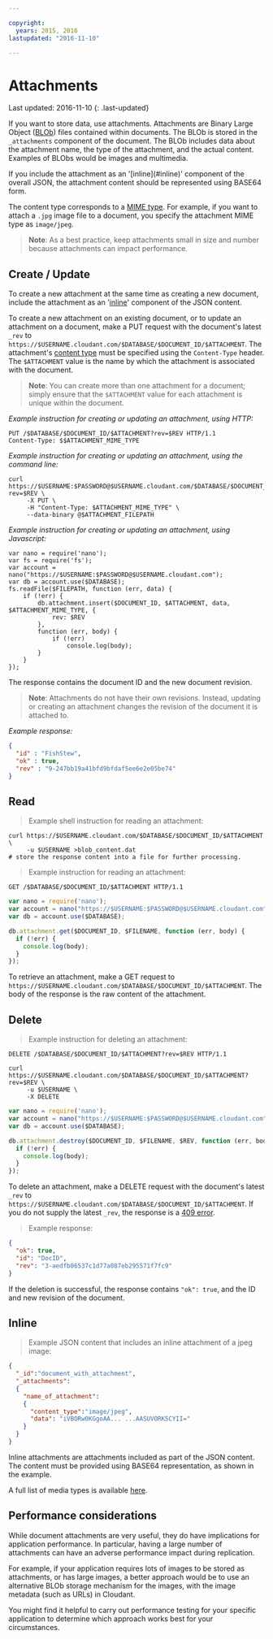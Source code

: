 ```yaml
---

copyright:
  years: 2015, 2016
lastupdated: "2016-11-10"

---
```


# Attachments

Last updated: 2016-11-10
{: .last-updated}

If you want to store data, use attachments.
Attachments are Binary Large Object ([BLOb](http://en.wikipedia.org/wiki/Binary_large_object)) files contained within documents.
The BLOb is stored in the `_attachments` component of the document.
The BLOb includes data about the attachment name, the type of the attachment, and the actual content.
Examples of BLObs would be images and multimedia.

<aside class="warning" role="complementary" aria-label="usebase64">If you include the attachment as an '[inline](#inline)' component of the overall JSON,
the attachment content should be represented using BASE64 form.</aside>

The content type corresponds to a [MIME type](http://en.wikipedia.org/wiki/Internet_media_type#List_of_common_media_types).
For example, if you want to attach a `.jpg` image file to a document,
you specify the attachment MIME type as `image/jpeg`.

>	**Note**: As a best practice, keep attachments small in size and number because attachments can impact performance.

## Create / Update

To create a new attachment at the same time as creating a new document,
include the attachment as an '[inline](attachments.html#inline)' component of the JSON content.

To create a new attachment on an existing document,
or to update an attachment on a document,
make a PUT request with the document's latest `_rev` to `https://$USERNAME.cloudant.com/$DATABASE/$DOCUMENT_ID/$ATTACHMENT`.
The attachment's [content type](http://en.wikipedia.org/wiki/Internet_media_type#List_of_common_media_types) must be specified using the `Content-Type` header.
The `$ATTACHMENT` value is the name by which the attachment is associated with the document.

>	**Note**: You can create more than one attachment for a document;
simply ensure that the `$ATTACHMENT` value for each attachment is unique within the document.

_Example instruction for creating or updating an attachment, using HTTP:_

	PUT /$DATABASE/$DOCUMENT_ID/$ATTACHMENT?rev=$REV HTTP/1.1
	Content-Type: $$ATTACHMENT_MIME_TYPE

_Example instruction for creating or updating an attachment, using the command line:_

	curl https://$USERNAME:$PASSWORD@$USERNAME.cloudant.com/$DATABASE/$DOCUMENT_ID/$ATTACHMENT?rev=$REV \
		 -X PUT \
		 -H "Content-Type: $ATTACHMENT_MIME_TYPE" \
		 --data-binary @$ATTACHMENT_FILEPATH

_Example instruction for creating or updating an attachment, using Javascript:_

	var nano = require('nano');
	var fs = require('fs');
	var account = nano("https://$USERNAME:$PASSWORD@$USERNAME.cloudant.com");
	var db = account.use($DATABASE);
	fs.readFile($FILEPATH, function (err, data) {
		if (!err) {
			db.attachment.insert($DOCUMENT_ID, $ATTACHMENT, data, $ATTACHMENT_MIME_TYPE, {
				rev: $REV
			},
			function (err, body) {
				if (!err)
					console.log(body);
			}
		}
	});

The response contains the document ID and the new document revision.

>	**Note**: Attachments do not have their own revisions. Instead, updating or creating an attachment changes the revision of the document it is attached to.

_Example response:_

```json
{
  "id" : "FishStew",
  "ok" : true,
  "rev" : "9-247bb19a41bfd9bfdaf5ee6e2e05be74"
}
```

## Read

> Example shell instruction for reading an attachment:

	curl https://$USERNAME.cloudant.com/$DATABASE/$DOCUMENT_ID/$ATTACHMENT \
	     -u $USERNAME >blob_content.dat
	# store the response content into a file for further processing.

> Example instruction for reading an attachment:

```http
GET /$DATABASE/$DOCUMENT_ID/$ATTACHMENT HTTP/1.1
```

```javascript
var nano = require('nano');
var account = nano("https://$USERNAME:$PASSWORD@$USERNAME.cloudant.com");
var db = account.use($DATABASE);

db.attachment.get($DOCUMENT_ID, $FILENAME, function (err, body) {
  if (!err) {
    console.log(body);
  }
});
```

To retrieve an attachment,
make a GET request to `https://$USERNAME.cloudant.com/$DATABASE/$DOCUMENT_ID/$ATTACHMENT`.
The body of the response is the raw content of the attachment.

## Delete

> Example instruction for deleting an attachment:

```http
DELETE /$DATABASE/$DOCUMENT_ID/$ATTACHMENT?rev=$REV HTTP/1.1
```

```shell
curl https://$USERNAME.cloudant.com/$DATABASE/$DOCUMENT_ID/$ATTACHMENT?rev=$REV \
     -u $USERNAME \
     -X DELETE
```

```javascript
var nano = require('nano');
var account = nano("https://$USERNAME:$PASSWORD@$USERNAME.cloudant.com");
var db = account.use($DATABASE);

db.attachment.destroy($DOCUMENT_ID, $FILENAME, $REV, function (err, body) {
  if (!err) {
    console.log(body);
  }
});
```

To delete an attachment, make a DELETE request with the document's latest `_rev` to `https://$USERNAME.cloudant.com/$DATABASE/$DOCUMENT_ID/$ATTACHMENT`.
If you do not supply the latest `_rev`,
the response is a [409 error](http.html#409).

<div></div>

> Example response:

```json
{
  "ok": true,
  "id": "DocID",
  "rev": "3-aedfb06537c1d77a087eb295571f7fc9"
}
```

If the deletion is successful, the response contains `"ok": true`, and the ID and new revision of the document.

## Inline

> Example JSON content that includes an inline attachment of a jpeg image:

```json
{
  "_id":"document_with_attachment",
  "_attachments":
  {
    "name_of_attachment":
    {
      "content_type":"image/jpeg",
      "data": "iVBORw0KGgoAA... ...AASUVORK5CYII="
    }
  }
}
```

Inline attachments are attachments included as part of the JSON content.
The content must be provided using BASE64 representation,
as shown in the example.

A full list of media types is available
[here](http://en.wikipedia.org/wiki/Internet_media_type#List_of_common_media_types).

## Performance considerations

While document attachments are very useful,
they do have implications for application performance.
In particular,
having a large number of attachments can have an adverse performance impact during replication.

For example,
if your application requires lots of images to be stored as attachments,
or has large images,
a better approach would be to use an alternative BLOb storage mechanism for the images,
with the image metadata (such as URLs) in Cloudant.

You might find it helpful to carry out performance testing for your specific application to determine which approach works best for your circumstances.  